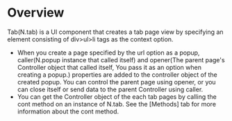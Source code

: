 Overview
===

Tab(N.tab) is a UI component that creates a tab page view by specifying an element consisting of div>ul>li tags as the context option.

 * When you create a page specified by the url option as a popup, caller(N.popup instance that called itself) and opener(The parent page's Controller object that called itself, You pass it as an option when creating a popup.) properties are added to the controller object of the created popup. You can control the parent page using opener, or you can close itself or send data to the parent Controller using caller.
 * You can get the Controller object of the each tab pages by calling the cont method on an instance of N.tab. See the [Methods] tab for more information about the cont method.